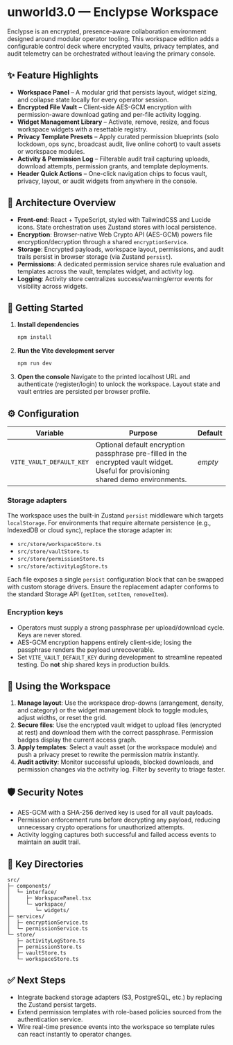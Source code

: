# unworld3.0 — Enclypse Workspace

Enclypse is an encrypted, presence-aware collaboration environment designed around modular operator tooling. This workspace edition adds a configurable control deck where encrypted vaults, privacy templates, and audit telemetry can be orchestrated without leaving the primary console.

## ✨ Feature Highlights

- **Workspace Panel** – A modular grid that persists layout, widget sizing, and collapse state locally for every operator session.
- **Encrypted File Vault** – Client-side AES-GCM encryption with permission-aware download gating and per-file activity logging.
- **Widget Management Library** – Activate, remove, resize, and focus workspace widgets with a resettable registry.
- **Privacy Template Presets** – Apply curated permission blueprints (solo lockdown, ops sync, broadcast audit, live online cohort) to vault assets or workspace modules.
- **Activity & Permission Log** – Filterable audit trail capturing uploads, download attempts, permission grants, and template deployments.
- **Header Quick Actions** – One-click navigation chips to focus vault, privacy, layout, or audit widgets from anywhere in the console.

## 🧱 Architecture Overview

- **Front-end**: React + TypeScript, styled with TailwindCSS and Lucide icons. State orchestration uses Zustand stores with local persistence.
- **Encryption**: Browser-native Web Crypto API (AES-GCM) powers file encryption/decryption through a shared `encryptionService`.
- **Storage**: Encrypted payloads, workspace layout, permissions, and audit trails persist in browser storage (via Zustand `persist`).
- **Permissions**: A dedicated permission service shares rule evaluation and templates across the vault, templates widget, and activity log.
- **Logging**: Activity store centralizes success/warning/error events for visibility across widgets.

## 🚀 Getting Started

1. **Install dependencies**
   ```bash
   npm install
   ```

2. **Run the Vite development server**
   ```bash
   npm run dev
   ```

3. **Open the console**
   Navigate to the printed localhost URL and authenticate (register/login) to unlock the workspace. Layout state and vault entries are persisted per browser profile.

## ⚙️ Configuration

| Variable | Purpose | Default |
| --- | --- | --- |
| `VITE_VAULT_DEFAULT_KEY` | Optional default encryption passphrase pre-filled in the encrypted vault widget. Useful for provisioning shared demo environments. | _empty_ |

### Storage adapters

The workspace uses the built-in Zustand `persist` middleware which targets `localStorage`. For environments that require alternate persistence (e.g., IndexedDB or cloud sync), replace the storage adapter in:

- `src/store/workspaceStore.ts`
- `src/store/vaultStore.ts`
- `src/store/permissionStore.ts`
- `src/store/activityLogStore.ts`

Each file exposes a single `persist` configuration block that can be swapped with custom storage drivers. Ensure the replacement adapter conforms to the standard Storage API (`getItem`, `setItem`, `removeItem`).

### Encryption keys

- Operators must supply a strong passphrase per upload/download cycle. Keys are never stored.
- AES-GCM encryption happens entirely client-side; losing the passphrase renders the payload unrecoverable.
- Set `VITE_VAULT_DEFAULT_KEY` during development to streamline repeated testing. Do **not** ship shared keys in production builds.

## 🧭 Using the Workspace

1. **Manage layout**: Use the workspace drop-downs (arrangement, density, and category) or the widget management block to toggle modules, adjust widths, or reset the grid.
2. **Secure files**: Use the encrypted vault widget to upload files (encrypted at rest) and download them with the correct passphrase. Permission badges display the current access graph.
3. **Apply templates**: Select a vault asset (or the workspace module) and push a privacy preset to rewrite the permission matrix instantly.
4. **Audit activity**: Monitor successful uploads, blocked downloads, and permission changes via the activity log. Filter by severity to triage faster.

## 🛡️ Security Notes

- AES-GCM with a SHA-256 derived key is used for all vault payloads.
- Permission enforcement runs before decrypting any payload, reducing unnecessary crypto operations for unauthorized attempts.
- Activity logging captures both successful and failed access events to maintain an audit trail.

## 📁 Key Directories

```
src/
├─ components/
│  └─ interface/
│     ├─ WorkspacePanel.tsx
│     └─ workspace/
│        └─ widgets/
├─ services/
│  ├─ encryptionService.ts
│  └─ permissionService.ts
└─ store/
   ├─ activityLogStore.ts
   ├─ permissionStore.ts
   ├─ vaultStore.ts
   └─ workspaceStore.ts
```

## ✅ Next Steps

- Integrate backend storage adapters (S3, PostgreSQL, etc.) by replacing the Zustand persist targets.
- Extend permission templates with role-based policies sourced from the authentication service.
- Wire real-time presence events into the workspace so template rules can react instantly to operator changes.

